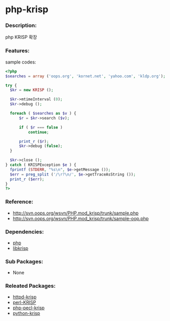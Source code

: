 # php-krisp

### Description:

php KRISP 확장

### Features:

sample codes:

  ```php
<?php
$searches = array ('oops.org', 'kornet.net', 'yahoo.com', 'kldp.org');

try {
    $kr = new KRISP ();

    $kr->mtimeInterval (0);
    $kr->debug ();

    foreach ( $searches as $v ) {
        $r = $kr->search ($v);

        if ( $r === false )
            continue;

        print_r ($r);
        $kr->debug (false);
    }

    $kr->close ();
} catch ( KRISPException $e ) {
    fprintf (STDERR, "%s\n", $e->getMessage ());
    $err = preg_split ('/\r?\n/', $e->getTraceAsString ());
    print_r ($err);
}
?>
```

### Reference:
* http://svn.oops.org/wsvn/PHP.mod_krisp/trunk/sample.php
* http://svn.oops.org/wsvn/PHP.mod_krisp/trunk/sample-oop.php

### Dependencies:
* [php](pkg-base-php.md)
* [libkrisp](pkg-core-libkrisp.md)

### Sub Packages:
* None

### Releated Packages:
* [httpd-krisp](pkg-core-httpd-krisp.md)
* [perl-KRISP](pkg-core-perl-KRISP.md)
* [php-pecl-krisp](pkg-core-php-pecl-krisp.md)
* [python-krisp](pkg-core-python-krisp.md)
